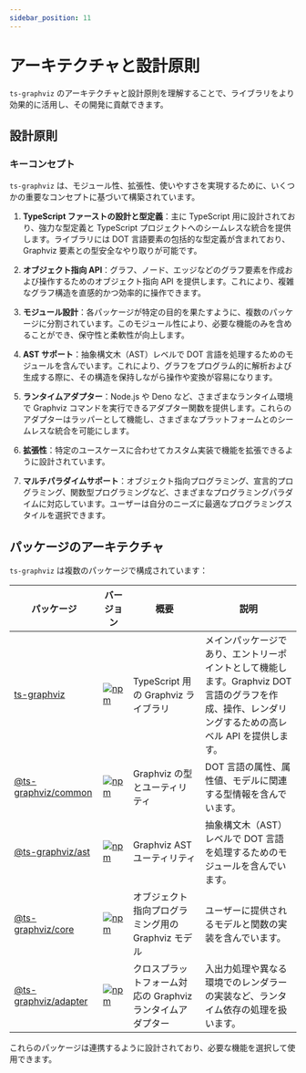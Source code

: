 ```yaml
---
sidebar_position: 11
---
```

# アーキテクチャと設計原則

`ts-graphviz` のアーキテクチャと設計原則を理解することで、ライブラリをより効果的に活用し、その開発に貢献できます。

## 設計原則

### キーコンセプト

`ts-graphviz` は、モジュール性、拡張性、使いやすさを実現するために、いくつかの重要なコンセプトに基づいて構築されています。

1. **TypeScript ファーストの設計と型定義**：主に TypeScript 用に設計されており、強力な型定義と TypeScript プロジェクトへのシームレスな統合を提供します。ライブラリには DOT 言語要素の包括的な型定義が含まれており、Graphviz 要素との型安全なやり取りが可能です。

2. **オブジェクト指向 API**：グラフ、ノード、エッジなどのグラフ要素を作成および操作するためのオブジェクト指向 API を提供します。これにより、複雑なグラフ構造を直感的かつ効率的に操作できます。

3. **モジュール設計**：各パッケージが特定の目的を果たすように、複数のパッケージに分割されています。このモジュール性により、必要な機能のみを含めることができ、保守性と柔軟性が向上します。

4. **AST サポート**：抽象構文木（AST）レベルで DOT 言語を処理するためのモジュールを含んでいます。これにより、グラフをプログラム的に解析および生成する際に、その構造を保持しながら操作や変換が容易になります。

5. **ランタイムアダプター**：Node.js や Deno など、さまざまなランタイム環境で Graphviz コマンドを実行できるアダプター関数を提供します。これらのアダプターはラッパーとして機能し、さまざまなプラットフォームとのシームレスな統合を可能にします。

6. **拡張性**：特定のユースケースに合わせてカスタム実装で機能を拡張できるように設計されています。

7. **マルチパラダイムサポート**：オブジェクト指向プログラミング、宣言的プログラミング、関数型プログラミングなど、さまざまなプログラミングパラダイムに対応しています。ユーザーは自分のニーズに最適なプログラミングスタイルを選択できます。

## パッケージのアーキテクチャ

`ts-graphviz` は複数のパッケージで構成されています：

| パッケージ                                                                       | バージョン                                                                                                      | 概要                                         | 説明                                                                                                                                                           |
| ------------------------------------------------------------------------------ | ------------------------------------------------------------------------------------------------------------ | -------------------------------------------- | ------------------------------------------------------------------------------------------------------------------------------------------------------------ |
| [ts-graphviz](https://www.npmjs.com/package/ts-graphviz)                       | [![npm](https://img.shields.io/npm/v/ts-graphviz)](https://www.npmjs.com/package/ts-graphviz)                 | TypeScript 用の Graphviz ライブラリ           | メインパッケージであり、エントリーポイントとして機能します。Graphviz DOT 言語のグラフを作成、操作、レンダリングするための高レベル API を提供します。          |
| [@ts-graphviz/common](https://www.npmjs.com/package/@ts-graphviz/common)       | [![npm](https://img.shields.io/npm/v/@ts-graphviz/common)](https://www.npmjs.com/package/@ts-graphviz/common) | Graphviz の型とユーティリティ                 | DOT 言語の属性、属性値、モデルに関連する型情報を含んでいます。                                                                                                  |
| [@ts-graphviz/ast](https://www.npmjs.com/package/@ts-graphviz/ast)             | [![npm](https://img.shields.io/npm/v/@ts-graphviz/ast)](https://www.npmjs.com/package/@ts-graphviz/ast)       | Graphviz AST ユーティリティ                  | 抽象構文木（AST）レベルで DOT 言語を処理するためのモジュールを含んでいます。                                                                                   |
| [@ts-graphviz/core](https://www.npmjs.com/package/@ts-graphviz/core)           | [![npm](https://img.shields.io/npm/v/@ts-graphviz/core)](https://www.npmjs.com/package/@ts-graphviz/core)     | オブジェクト指向プログラミング用の Graphviz モデル | ユーザーに提供されるモデルと関数の実装を含んでいます。                                                                                                        |
| [@ts-graphviz/adapter](https://www.npmjs.com/package/@ts-graphviz/adapter)     | [![npm](https://img.shields.io/npm/v/@ts-graphviz/adapter)](https://www.npmjs.com/package/@ts-graphviz/adapter) | クロスプラットフォーム対応の Graphviz ランタイムアダプター | 入出力処理や異なる環境でのレンダラーの実装など、ランタイム依存の処理を扱います。                                                                               |

これらのパッケージは連携するように設計されており、必要な機能を選択して使用できます。
